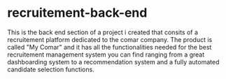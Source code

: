 # recruitement-back-end
This is the back end section of a project i created that consits of a recruitement platform dedicated to the comar company. The product is called "My Comar" and it has all the functionalities needed for the best recruitement management system you can find ranging from a great dashboarding system to a recommendation system and a fully automated candidate selection functions.
